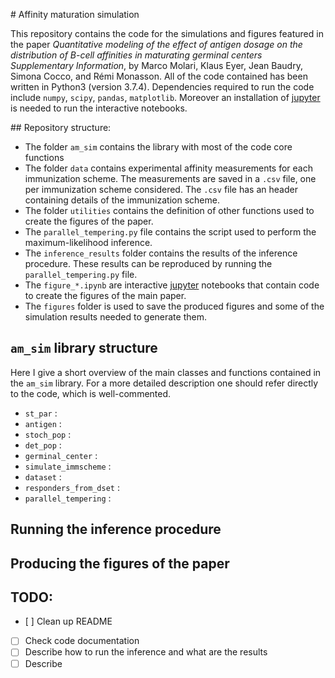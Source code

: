 # Affinity maturation simulation

This repository contains the code for the simulations and figures featured in the paper *Quantitative modeling of the effect of antigen dosage on the distribution of B-cell affinities in maturating germinal centers Supplementary Information*, by Marco Molari, Klaus Eyer, Jean Baudry, Simona Cocco, and Rémi Monasson.
All of the code contained has been written in Python3 (version 3.7.4).
Dependencies required to run the code include `numpy`, `scipy`, `pandas`, `matplotlib`. Moreover an installation of [jupyter](https://jupyter.org) is needed to run the interactive notebooks.

## Repository structure:

- The folder `am_sim` contains the library with most of the code core functions
- The folder `data` contains experimental affinity measurements for each immunization scheme. The measurements are saved in a `.csv` file, one per immunization scheme considered. The `.csv` file has an header containing details of the immunization scheme.
- The folder `utilities` contains the definition of other functions used to create the figures of the paper.
- The `parallel_tempering.py` file contains the script used to perform the maximum-likelihood inference.
- The `inference_results` folder contains the results of the inference procedure. These results can be reproduced by running the `parallel_tempering.py` file.
- The `figure_*.ipynb` are interactive [jupyter](https://jupyter.org) notebooks that contain code to create the figures of the main paper.
- The `figures` folder is used to save the produced figures and some of the simulation results needed to generate them.

## `am_sim` library structure

Here I give a short overview of the main classes and functions contained in the `am_sim` library. For a more detailed description one should refer directly to the code, which is well-commented.


- `st_par` :
- `antigen` :
- `stoch_pop` :
- `det_pop` :
- `germinal_center` :
- `simulate_immscheme` :
- `dataset` :
- `responders_from_dset` :
- `parallel_tempering` :

## Running the inference procedure

## Producing the figures of the paper

## TODO:

- [ ] Clean up README
- [ ] Check code documentation
- [ ] Describe how to run the inference and what are the results
- [ ] Describe
